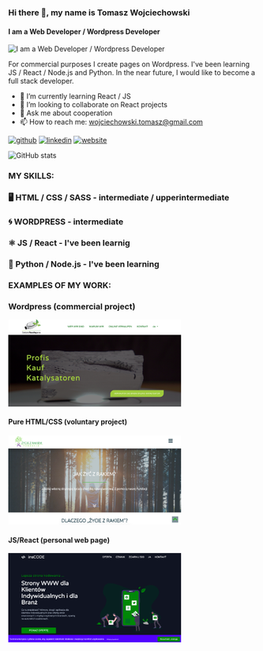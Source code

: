 ### Hi there 👋, my name is Tomasz Wojciechowski
#### I am a Web Developer / Wordpress Developer 

![I am a Web Developer / Wordpress Developer ](https://media-exp1.licdn.com/dms/image/C4E16AQFLdASSmeUyjg/profile-displaybackgroundimage-shrink_200_800/0/1616063279267?e=1621468800&v=beta&t=bWs9ftmnBk8kNeQ4RoOqSRYLY_z-JwE1ld3WaL-RPrw)


For commercial purposes I create pages on Wordpress. I've been learning JS / React / Node.js and Python. In the near future, I would like to become a full stack developer.


- 🌱 I’m currently learning React / JS 
- 👯 I’m looking to collaborate on React projects 
- 💬 Ask me about cooperation  
- 📫 How to reach me: wojciechowski.tomasz@gmail.com 


[<img src='https://cdn.jsdelivr.net/npm/simple-icons@3.0.1/icons/github.svg' alt='github' height='40'>](https://github.com/grivel17)  [<img src='https://cdn.jsdelivr.net/npm/simple-icons@3.0.1/icons/linkedin.svg' alt='linkedin' height='40'>](https://www.linkedin.com/in/tomasz-wojciechowski-61600742/)  [<img src='https://cdn.jsdelivr.net/npm/simple-icons@3.0.1/icons/icloud.svg' alt='website' height='40'>](https://ins-code.pl)  


![GitHub stats](https://github-readme-stats.vercel.app/api?username=grivel17&show_icons=true)  


### MY SKILLS: 

### 🖥️  HTML / CSS / SASS - intermediate / upperintermediate

### 🌀  WORDPRESS - intermediate

### ⚛️  JS / React - I've been learnig 

### 🐍  Python / Node.js - I've been learning 

### EXAMPLES OF MY WORK:


### Wordpress (commercial project)
<a href="" target='_blank'><img src="https://github.com/grivel17/grivel17/blob/main/Zrzut%20ekranu%202021-03-19%20o%2012.12.35.png" width="350px" /></a>
#### Pure HTML/CSS (voluntary project)
<a href="" target='_blank'><img src="https://github.com/grivel17/grivel17/blob/main/Zrzut%20ekranu%202021-03-19%20o%2012.30.31.png" width="350px" /></a>
#### JS/React (personal web page)
<a href="" target='_blank'><img src="https://github.com/grivel17/grivel17/blob/main/Zrzut%20ekranu%202021-03-19%20o%2012.35.07.png" width="350px" /></a>








